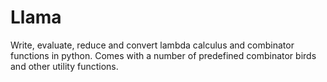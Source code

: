 # Llama

Write, evaluate, reduce and convert lambda calculus and combinator functions in python. Comes with a number of predefined combinator birds and other utility functions.
